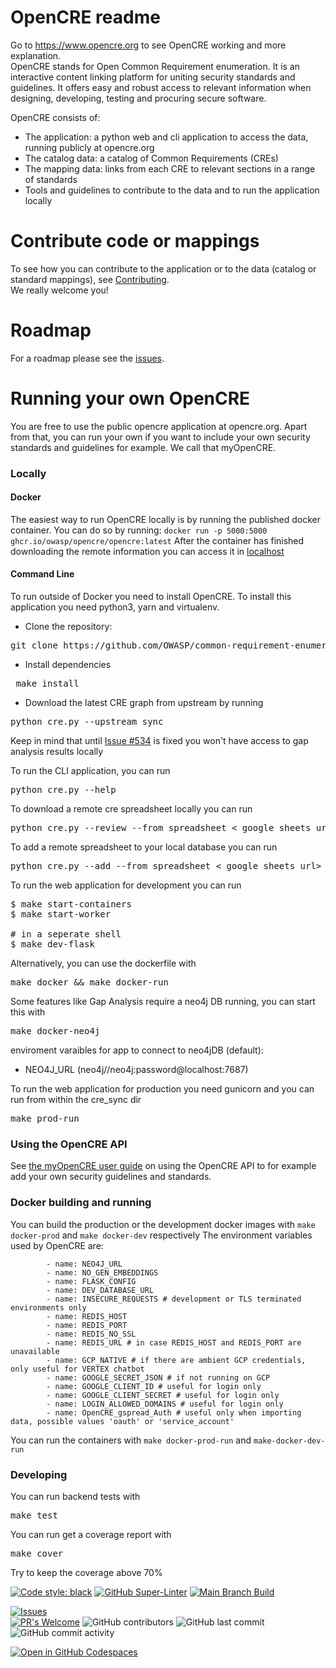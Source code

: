 # OpenCRE readme

Go to https://www.opencre.org to see OpenCRE working and more explanation.  
OpenCRE stands for Open Common Requirement enumeration. It is an interactive content linking platform for uniting security standards and guidelines. It offers easy and robust access to relevant information when designing, developing, testing and procuring secure software.  

OpenCRE consists of:
- The application: a python web and cli application to access the data, running publicly at opencre.org
- The catalog data: a catalog of Common Requirements (CREs)
- The mapping data: links from each CRE to relevant sections in a range of standards
- Tools and guidelines to contribute to the data and to run the application locally

# Contribute code or mappings
To see how you can contribute to the application or to the data (catalog or standard mappings), see [Contributing](docs/CONTRIBUTING.md).  
We really welcome you!

# Roadmap
For a roadmap please see the [issues](https://github.com/OWASP/common-requirement-enumeration/issues).

# Running your own OpenCRE

You are free to use the public opencre application at opencre.org. Apart from that, you can run your own if you want to include your own security standards and guidelines for example. We call that myOpenCRE.

### Locally

#### Docker
The easiest way to run OpenCRE locally is by running the published docker container.
You can do so by running:
`docker run -p 5000:5000  ghcr.io/owasp/opencre/opencre:latest`
After the container has finished downloading the remote information you can access it in [localhost](http://127.0.0.1:5000)

#### Command Line

To run outside of Docker you need to install OpenCRE.
To install this application you need python3, yarn and virtualenv.
* Clone the repository:
<pre>git clone https://github.com/OWASP/common-requirement-enumeration </pre>

* Install dependencies
<pre> make install </pre>

* Download the latest CRE graph from upstream by running
<pre>python cre.py --upstream_sync</pre>
Keep in mind that until [Issue #534](https://github.com/OWASP/OpenCRE/issues/534) is fixed you won't have access to gap analysis results locally

To run the CLI application, you can run
<pre>python cre.py --help</pre>

To download a remote cre spreadsheet locally you can run
<pre>python cre.py --review --from_spreadsheet < google sheets url></pre>

To add a remote spreadsheet to your local database you can run
<pre>python cre.py --add --from_spreadsheet < google sheets url></pre>

To run the web application for development you can run
<pre>
$ make start-containers
$ make start-worker 

# in a seperate shell
$ make dev-flask
</pre>

Alternatively, you can use the dockerfile with
<pre>make docker && make docker-run</pre>

Some features like Gap Analysis require a neo4j DB running, you can start this with
<pre>make docker-neo4j</pre>
enviroment varaibles for app to connect to neo4jDB (default):
- NEO4J_URL (neo4j//neo4j:password@localhost:7687)

To run the web application for production you need gunicorn and you can run from within the cre_sync dir
<pre>make prod-run</pre>


### Using the OpenCRE API
See [the myOpenCRE user guide](docs/my-opencre-user-guide.md) on using the OpenCRE API to for example add your own security guidelines and standards.


### Docker building and running
You can build the production or the development docker images with 
`make docker-prod` and `make docker-dev` respectively
The environment variables used by OpenCRE are:
```
        - name: NEO4J_URL
        - name: NO_GEN_EMBEDDINGS
        - name: FLASK_CONFIG
        - name: DEV_DATABASE_URL
        - name: INSECURE_REQUESTS # development or TLS terminated environments only
        - name: REDIS_HOST
        - name: REDIS_PORT
        - name: REDIS_NO_SSL
        - name: REDIS_URL # in case REDIS_HOST and REDIS_PORT are unavailable
        - name: GCP_NATIVE # if there are ambient GCP credentials, only useful for VERTEX chatbot
        - name: GOOGLE_SECRET_JSON # if not running on GCP
        - name: GOOGLE_CLIENT_ID # useful for login only
        - name: GOOGLE_CLIENT_SECRET # useful for login only
        - name: LOGIN_ALLOWED_DOMAINS # useful for login only
        - name: OpenCRE_gspread_Auth # useful only when importing data, possible values 'oauth' or 'service_account'
```
You can run the containers with `make docker-prod-run` and `make-docker-dev-run`

### Developing

You can run backend tests with
<pre>make test</pre>
You can run get a coverage report with 
<pre>make cover</pre>
Try to keep the coverage above 70%


[![Code style: black](https://img.shields.io/badge/code%20style-black-000000.svg)](https://github.com/psf/black)
[![GitHub Super-Linter](https://github.com/OWASP/common-requirement-enumeration/workflows/Lint%20Code%20Base/badge.svg)](https://github.com/marketplace/actions/super-linter)
[![Main Branch Build](https://github.com/OWASP/common-requirement-enumeration/workflows/Test/badge.svg?branch=main)](https://github.com/OWASP/OWASP/common-requirement-enumeration/workflows/Test)

[![Issues](https://img.shields.io/github/issues/owasp/common-requirement-enumeration)](https://github.com/OWASP/common-requirement-enumeration/issues)  
[![PR's Welcome](https://img.shields.io/badge/PRs-welcome-brightgreen.svg?style=flat)](http://makeapullrequest.com)
![GitHub contributors](https://img.shields.io/github/contributors/owasp/common-requirement-enumeration)
![GitHub last commit](https://img.shields.io/github/last-commit/owasp/common-requirement-enumeration)
![GitHub commit activity](https://img.shields.io/github/commit-activity/y/owasp/common-requirement-enumeration)

[![Open in GitHub Codespaces](https://github.com/codespaces/badge.svg)](https://github.com/codespaces/new?hide_repo_select=true&ref=main&repo=400297709&machine=standardLinux32gb&devcontainer_path=.devcontainer%2Fdevcontainer.json&location=WestEurope)
